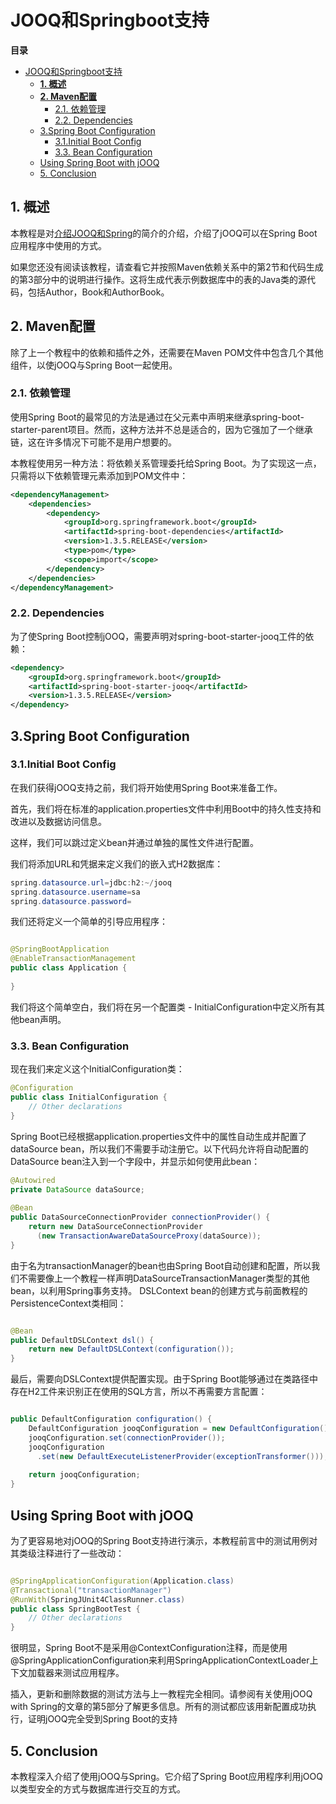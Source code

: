 # JOOQ和Springboot支持

**目录**  

- [JOOQ和Springboot支持](#jooq%E5%92%8Cspringboot%E6%94%AF%E6%8C%81)
  - [**1. 概述**](#1-%E6%A6%82%E8%BF%B0)
  - [**2. Maven配置**](#2-maven%E9%85%8D%E7%BD%AE)
    - [2.1. 依赖管理](#21-%E4%BE%9D%E8%B5%96%E7%AE%A1%E7%90%86)
    - [2.2. Dependencies](#22-dependencies)
  - [3.Spring Boot Configuration](#3spring-boot-configuration)
    - [3.1.Initial Boot Config](#31initial-boot-config)
    - [3.3. Bean Configuration](#33-bean-configuration)
  - [Using Spring Boot with jOOQ](#using-spring-boot-with-jooq)
  - [5. Conclusion](#5-conclusion)

<!-- END doctoc generated TOC please keep comment here to allow auto update -->




## **1. 概述**

本教程是对[介绍JOOQ和Spring](/介绍JOOQ和Spring)的简介的介绍，介绍了jOOQ可以在Spring Boot应用程序中使用的方式。

如果您还没有阅读该教程，请查看它并按照Maven依赖关系中的第2节和代码生成的第3部分中的说明进行操作。这将生成代表示例数据库中的表的Java类的源代码，包括Author，Book和AuthorBook。


## **2. Maven配置**

除了上一个教程中的依赖和插件之外，还需要在Maven POM文件中包含几个其他组件，以使jOOQ与Spring Boot一起使用。



### 2.1. 依赖管理

使用Spring Boot的最常见的方法是通过在父元素中声明来继承spring-boot-starter-parent项目。然而，这种方法并不总是适合的，因为它强加了一个继承链，这在许多情况下可能不是用户想要的。



本教程使用另一种方法：将依赖关系管理委托给Spring Boot。为了实现这一点，只需将以下依赖管理元素添加到POM文件中：


```xml
<dependencyManagement>
    <dependencies>
        <dependency>
            <groupId>org.springframework.boot</groupId>
            <artifactId>spring-boot-dependencies</artifactId>
            <version>1.3.5.RELEASE</version>
            <type>pom</type>
            <scope>import</scope>
        </dependency>
    </dependencies>
</dependencyManagement>
```


### 2.2. Dependencies


为了使Spring Boot控制jOOQ，需要声明对spring-boot-starter-jooq工件的依赖：

```xml
<dependency>
    <groupId>org.springframework.boot</groupId>
    <artifactId>spring-boot-starter-jooq</artifactId>
    <version>1.3.5.RELEASE</version>
</dependency>

```







## 3.Spring Boot Configuration

### 3.1.Initial Boot Config

在我们获得jOOQ支持之前，我们将开始使用Spring Boot来准备工作。

首先，我们将在标准的application.properties文件中利用Boot中的持久性支持和改进以及数据访问信息。

这样，我们可以跳过定义bean并通过单独的属性文件进行配置。

我们将添加URL和凭据来定义我们的嵌入式H2数据库：

```java
spring.datasource.url=jdbc:h2:~/jooq
spring.datasource.username=sa
spring.datasource.password=
```




我们还将定义一个简单的引导应用程序：


```java

@SpringBootApplication
@EnableTransactionManagement
public class Application {
     
}
```

我们将这个简单空白，我们将在另一个配置类 - InitialConfiguration中定义所有其他bean声明。

### 3.3. Bean Configuration

现在我们来定义这个InitialConfiguration类：

```java
@Configuration
public class InitialConfiguration {
    // Other declarations
}
```

Spring Boot已经根据application.properties文件中的属性自动生成并配置了dataSource bean，所以我们不需要手动注册它。以下代码允许将自动配置的DataSource bean注入到一个字段中，并显示如何使用此bean：


```java
@Autowired
private DataSource dataSource;
 
@Bean
public DataSourceConnectionProvider connectionProvider() {
    return new DataSourceConnectionProvider
      (new TransactionAwareDataSourceProxy(dataSource));
}
```

由于名为transactionManager的bean也由Spring Boot自动创建和配置，所以我们不需要像上一个教程一样声明DataSourceTransactionManager类型的其他bean，以利用Spring事务支持。 DSLContext bean的创建方式与前面教程的PersistenceContext类相同：


```java

@Bean
public DefaultDSLContext dsl() {
    return new DefaultDSLContext(configuration());
}
```


最后，需要向DSLContext提供配置实现。由于Spring Boot能够通过在类路径中存在H2工件来识别正在使用的SQL方言，所以不再需要方言配置：


```java

public DefaultConfiguration configuration() {
    DefaultConfiguration jooqConfiguration = new DefaultConfiguration();
    jooqConfiguration.set(connectionProvider());
    jooqConfiguration
      .set(new DefaultExecuteListenerProvider(exceptionTransformer()));
 
    return jooqConfiguration;
}
```

## Using Spring Boot with jOOQ

为了更容易地对jOOQ的Spring Boot支持进行演示，本教程前言中的测试用例对其类级注释进行了一些改动：


```java

@SpringApplicationConfiguration(Application.class)
@Transactional("transactionManager")
@RunWith(SpringJUnit4ClassRunner.class)
public class SpringBootTest {
    // Other declarations
}
```
很明显，Spring Boot不是采用@ContextConfiguration注释，而是使用@SpringApplicationConfiguration来利用SpringApplicationContextLoader上下文加载器来测试应用程序。


插入，更新和删除数据的测试方法与上一教程完全相同。请参阅有关使用jOOQ with Spring的文章的第5部分了解更多信息。所有的测试都应该用新配置成功执行，证明jOOQ完全受到Spring Boot的支持



## 5. Conclusion

本教程深入介绍了使用jOOQ与Spring。它介绍了Spring Boot应用程序利用jOOQ以类型安全的方式与数据库进行交互的方式。